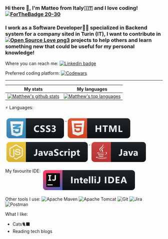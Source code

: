 ### Hi there 👋, I'm Matteo from Italy:it: and I love coding!  [![ForTheBadge 20-30](http://ForTheBadge.com/images/badges/ages-20-30.svg)](http://ForTheBadge.com)

### I work as a Software Developer:man_technologist: specialized in Backend system for a company sited in Turin (IT), I want to contribute in [![Open Source Love png3](https://badges.frapsoft.com/os/v3/open-source.png?v=103)](https://github.com/ellerbrock/open-source-badges/) projects to help others and learn something new that could be useful for my personal knowledge!        
                   
Where you can reach me: [![Linkedin badge](https://img.shields.io/badge/linkedin-%230077B5.svg?style=for-the-badge&logo=linkedin&logoColor=white)](https://www.linkedin.com/in/matteo-inchingolo-9334b31a1/)
                   
Preferred coding platform: [![Codewars](https://img.shields.io/badge/Codewars-B1361E?style=for-the-badge&logo=Codewars&logoColor=white)](https://www.codewars.com/users/Matte997)

---

|My stats |My languages |
|---|---|
|[![Matthew's github stats](https://github-readme-stats.vercel.app/api?username=Matte997&theme=blue-green)](https://github.com/anuraghazra/github-readme-stats) |[![Matthew's top languages](https://github-readme-stats.vercel.app/api/top-langs/?username=Matte997&theme=blue-green)](https://github.com/anuraghazra/github-readme-stats) |

:zap: Languages:


 <a href="#">
    <img src="https://github.com/MikeCodesDotNET/ColoredBadges/blob/master/svg/dev/languages/css3.svg" alt=" badge css" style="vertical-align:top; margin:6px 4px">
  </a>  
 
 <a href="#">
  <img src="https://github.com/MikeCodesDotNET/ColoredBadges/blob/master/svg/dev/languages/html.svg" alt="badge html" style="vertical-align:top; margin:6px 4px">
  </a>

 <a href="#">
  <img src="https://github.com/MikeCodesDotNET/ColoredBadges/blob/master/svg/dev/languages/js.svg" alt="badge javascript" style="vertical-align:top; margin:6px 4px">
  </a>

 <a href="#">
  <img src="https://github.com/MikeCodesDotNET/ColoredBadges/blob/master/svg/dev/languages/java.svg" alt="badge java" style="vertical-align:top; margin:6px 4px">
  </a>

My favourite IDE:
<a href="#">
  <img src="https://github.com/MikeCodesDotNET/ColoredBadges/blob/master/svg/dev/tools/jetbrains_intellij.svg" alt="badge intellij" style="vertical-align:top; margin:6px 4px">
  </a>
                               
Other tools I use: 
![Apache Maven](https://img.shields.io/badge/Apache%20Maven-C71A36?style=for-the-badge&logo=Apache%20Maven&logoColor=white)
![Apache Tomcat](https://img.shields.io/badge/apache%20tomcat-%23F8DC75.svg?style=for-the-badge&logo=apache-tomcat&logoColor=black)
![Git](https://img.shields.io/badge/git-%23F05033.svg?style=for-the-badge&logo=git&logoColor=white)
![Jira](https://img.shields.io/badge/jira-%230A0FFF.svg?style=for-the-badge&logo=jira&logoColor=white)
![Postman](https://img.shields.io/badge/Postman-FF6C37?style=for-the-badge&logo=postman&logoColor=white)
                   
What I like:

- Cats:black_cat:
- Reading tech blogs
